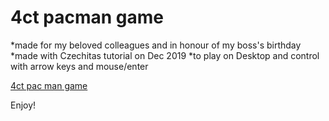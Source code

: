 # 4ct pacman game

*made for my beloved colleagues and in honour of my boss's birthday
*made with Czechitas tutorial on Dec 2019
*to play on Desktop and control with arrow keys and mouse/enter

[4ct pac man game](https://4ct-game.kacaatko.repl.co/)

Enjoy!
